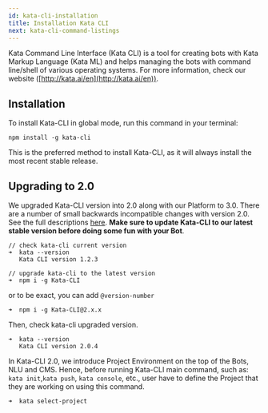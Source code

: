 ```yaml
---
id: kata-cli-installation
title: Installation Kata CLI
next: kata-cli-command-listings
---
```


Kata Command Line Interface (Kata CLI) is a tool for creating bots with Kata Markup Language (Kata ML) and helps managing the bots with command line/shell of various operating systems.
For more information, check our website ([http://kata.ai/en](http://kata.ai/en)).

## Installation

To install Kata-CLI in global mode, run this command in your terminal:

```shell
npm install -g kata-cli
```

This is the preferred method to install Kata-CLI, as it will always install the most recent stable release.

## Upgrading to 2.0

We upgraded Kata-CLI version into 2.0 along with our Platform to 3.0. There are a number of small backwards incompatible changes with version 2.0. See the full descriptions [here](https://github.com/kata-ai/kata-cli/blob/develop/CHANGELOG.md). **Make sure to update Kata-CLI to our latest stable version before doing some fun with your Bot**.

```shell
// check kata-cli current version
➜  kata --version
   Kata CLI version 1.2.3
```

```shell
// upgrade kata-cli to the latest version
➜  npm i -g Kata-CLI
```

or to be exact, you can add `@version-number`

```shell 
➜  npm i -g Kata-CLI@2.x.x
```

Then, check kata-cli upgraded version.

```shell
➜  kata --version
   Kata CLI version 2.0.4
```

In Kata-CLI 2.0, we introduce Project Environment on the top of the Bots, NLU and CMS. Hence, before running Kata-CLI main command, such as: `kata init`,`kata push`, `kata console`, etc., user have to define the Project that they are working on using this command. 

```
➜  kata select-project
```
